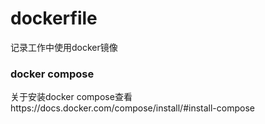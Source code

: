 # dockerfile
记录工作中使用docker镜像

### docker compose

关于安装docker compose查看https://docs.docker.com/compose/install/#install-compose
